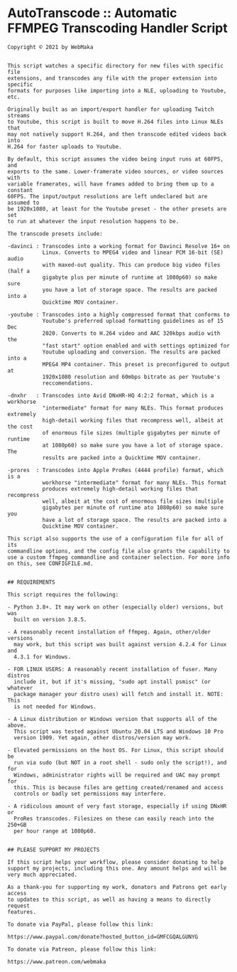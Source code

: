 # AutoTranscode :: Automatic FFMPEG Transcoding Handler Script


    Copyright © 2021 by WebMaka
    
    
    This script watches a specific directory for new files with specific file 
    extensions, and transcodes any file with the proper extension into specific
    formats for purposes like importing into a NLE, uploading to Youtube, etc.
    
    Originally built as an import/export handler for uploading Twitch streams
    to Youtube, this script is built to move H.264 files into Linux NLEs that
    may not natively support H.264, and then transcode edited videos back into
    H.264 for faster uploads to Youtube.
    
    By default, this script assumes the video being input runs at 60FPS, and
    exports to the same. Lower-framerate video sources, or video sources with
    variable framerates, will have frames added to bring them up to a constant
    60FPS. The input/output resolutions are left undeclared but are assumed to
    be 1920x1080, at least for the Youtube preset - the other presets are set
    to run at whatever the input resolution happens to be.
    
    The transcode presets include:
    
    -davinci : Transcodes into a working format for Davinci Resolve 16+ on 
               Linux. Converts to MPEG4 video and linear PCM 16-bit (SE) audio
               with maxed-out quality. This can produce big video files (half a 
               gigabyte plus per minute of runtime at 1080p60) so make sure
               you have a lot of storage space. The results are packed into a
               Quicktime MOV container.
    
    -youtube : Transcodes into a highly compressed format that conforms to
               Youtube's preferred upload formatting guidelines as of 15 Dec
               2020. Converts to H.264 video and AAC 320kbps audio with the 
               "fast start" option enabled and with settings optimized for
               Youtube uploading and conversion. The results are packed into a
               MPEG4 MP4 container. This preset is preconfigured to output at
               1920x1080 resolution and 60mbps bitrate as per Youtube's
               reccomendations.
    
    -dnxhr   : Transcodes into Avid DNxHR-HQ 4:2:2 format, which is a workhorse
               "intermediate" format for many NLEs. This format produces extremely 
               high-detail working files that recompress well, albeit at the cost 
               of enormous file sizes (multiple gigabytes per minute of runtime
               at 1080p60) so make sure you have a lot of storage space. The 
               results are packed into a Quicktime MOV container.
    
    -prores  : Transcodes into Apple ProRes (4444 profile) format, which is a
               workhorse "intermediate" format for many NLEs. This format 
               produces extremely high-detail working files that recompress 
               well, albeit at the cost of enormous file sizes (multiple 
               gigabytes per minute of runtime ato 1080p60) so make sure you
               have a lot of storage space. The results are packed into a 
               Quicktime MOV container.
    
    This script also supports the use of a configuration file for all of its
    commandline options, and the config file also grants the capability to
    use a custom ffmpeg commandline and container selection. For more info
    on this, see CONFIGFILE.md.
    
    
    ## REQUIREMENTS
    
    This script requires the following:
    
    - Python 3.8+. It may work on other (especially older) versions, but was 
      built on version 3.8.5.
      
    - A reasonably recent installation of ffmpeg. Again, other/older versions
      may work, but this script was built against version 4.2.4 for Linux and
      4.3.1 for Windows.
      
    - FOR LINUX USERS: A reasonably recent installation of fuser. Many distros
      include it, but if it's missing, "sudo apt install psmisc" (or whatever
      package manager your distro uses) will fetch and install it. NOTE: This
      is not needed for Windows.
      
    - A Linux distribution or Windows version that supports all of the above.
      This script was tested against Ubuntu 20.04 LTS and Windows 10 Pro
      version 1909. Yet again, other distros/version may work.
      
    - Elevated permissions on the host OS. For Linux, this script should be
      run via sudo (but NOT in a root shell - sudo only the script!), and for
      Windows, administrator rights will be required and UAC may prompt for
      this. This is because files are getting created/renamed and access
      controls or badly set permissions may interfere.
      
    - A ridiculous amount of very fast storage, especially if using DNxHR or
      ProRes transcodes. Filesizes on these can easily reach into the 250+GB
      per hour range at 1080p60.    
    
    
    ## PLEASE SUPPORT MY PROJECTS
    
    If this script helps your workflow, please consider donating to help 
    support my projects, including this one. Any amount helps and will be
    very much appreciated.
    
    As a thank-you for supporting my work, donators and Patrons get early access
    to updates to this script, as well as having a means to directly request
    features.
    
    To donate via PayPal, please follow this link:
    
    https://www.paypal.com/donate?hosted_button_id=GMFCGQALGUNYG
    
    To donate via Patreon, please follow this link:
    
    https://www.patreon.com/webmaka


